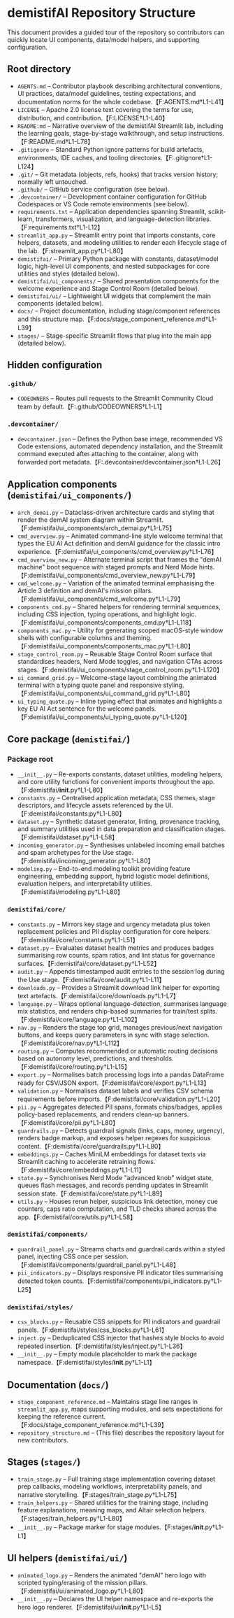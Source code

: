 # demistifAI Repository Structure

This document provides a guided tour of the repository so contributors can quickly locate UI components, data/model helpers, and supporting configuration.

## Root directory
- `AGENTS.md` – Contributor playbook describing architectural conventions, UI practices, data/model guidelines, testing expectations, and documentation norms for the whole codebase.【F:AGENTS.md†L1-L41】
- `LICENSE` – Apache 2.0 license text covering the terms for use, distribution, and contribution.【F:LICENSE†L1-L40】
- `README.md` – Narrative overview of the demistifAI Streamlit lab, including the learning goals, stage-by-stage walkthrough, and setup instructions.【F:README.md†L1-L78】
- `.gitignore` – Standard Python ignore patterns for build artefacts, environments, IDE caches, and tooling directories.【F:.gitignore†L1-L124】
- `.git/` – Git metadata (objects, refs, hooks) that tracks version history; normally left untouched.
- `.github/` – GitHub service configuration (see below).
- `.devcontainer/` – Development container configuration for GitHub Codespaces or VS Code remote environments (see below).
- `requirements.txt` – Application dependencies spanning Streamlit, scikit-learn, transformers, visualization, and language-detection libraries.【F:requirements.txt†L1-L12】
- `streamlit_app.py` – Streamlit entry point that imports constants, core helpers, datasets, and modeling utilities to render each lifecycle stage of the lab.【F:streamlit_app.py†L1-L80】
- `demistifai/` – Primary Python package with constants, dataset/model logic, high-level UI components, and nested subpackages for core utilities and styles (detailed below).
- `demistifai/ui_components/` – Shared presentation components for the welcome experience and Stage Control Room (detailed below).
- `demistifai/ui/` – Lightweight UI widgets that complement the main components (detailed below).
- `docs/` – Project documentation, including stage/component references and this structure map.【F:docs/stage_component_reference.md†L1-L39】
- `stages/` – Stage-specific Streamlit flows that plug into the main app (detailed below).

## Hidden configuration
### `.github/`
- `CODEOWNERS` – Routes pull requests to the Streamlit Community Cloud team by default.【F:.github/CODEOWNERS†L1-L1】

### `.devcontainer/`
- `devcontainer.json` – Defines the Python base image, recommended VS Code extensions, automated dependency installation, and the Streamlit command executed after attaching to the container, along with forwarded port metadata.【F:.devcontainer/devcontainer.json†L1-L26】

## Application components (`demistifai/ui_components/`)
- `arch_demai.py` – Dataclass-driven architecture cards and styling that render the demAI system diagram within Streamlit.【F:demistifai/ui_components/arch_demai.py†L1-L75】
- `cmd_overview.py` – Animated command-line style welcome terminal that types the EU AI Act definition and demAI guidance for the classic intro experience.【F:demistifai/ui_components/cmd_overview.py†L1-L76】
- `cmd_overview_new.py` – Alternate terminal script that frames the "demAI machine" boot sequence with staged prompts and Nerd Mode hints.【F:demistifai/ui_components/cmd_overview_new.py†L1-L79】
- `cmd_welcome.py` – Variation of the animated terminal emphasising the Article 3 definition and demAI's mission pillars.【F:demistifai/ui_components/cmd_welcome.py†L1-L79】
- `components_cmd.py` – Shared helpers for rendering terminal sequences, including CSS injection, typing operations, and highlight logic.【F:demistifai/ui_components/components_cmd.py†L1-L118】
- `components_mac.py` – Utility for generating scoped macOS-style window shells with configurable columns and theming.【F:demistifai/ui_components/components_mac.py†L1-L80】
- `stage_control_room.py` – Reusable Stage Control Room surface that standardises headers, Nerd Mode toggles, and navigation CTAs across stages.【F:demistifai/ui_components/stage_control_room.py†L1-L120】
- `ui_command_grid.py` – Welcome-stage layout combining the animated terminal with a typing quote panel and responsive styling.【F:demistifai/ui_components/ui_command_grid.py†L1-L80】
- `ui_typing_quote.py` – Inline typing effect that animates and highlights a key EU AI Act sentence for the welcome panels.【F:demistifai/ui_components/ui_typing_quote.py†L1-L120】

## Core package (`demistifai/`)
### Package root
- `__init__.py` – Re-exports constants, dataset utilities, modeling helpers, and core utility functions for convenient imports throughout the app.【F:demistifai/__init__.py†L1-L80】
- `constants.py` – Centralised application metadata, CSS themes, stage descriptors, and lifecycle assets referenced by the UI.【F:demistifai/constants.py†L1-L80】
- `dataset.py` – Synthetic dataset generator, linting, provenance tracking, and summary utilities used in data preparation and classification stages.【F:demistifai/dataset.py†L1-L58】
- `incoming_generator.py` – Synthesises unlabeled incoming email batches and spam archetypes for the Use stage.【F:demistifai/incoming_generator.py†L1-L80】
- `modeling.py` – End-to-end modeling toolkit providing feature engineering, embedding support, hybrid logistic model definitions, evaluation helpers, and interpretability utilities.【F:demistifai/modeling.py†L1-L80】

### `demistifai/core/`
- `constants.py` – Mirrors key stage and urgency metadata plus token replacement policies and PII display configuration for core helpers.【F:demistifai/core/constants.py†L1-L51】
- `dataset.py` – Evaluates dataset health metrics and produces badges summarising row counts, spam ratios, and lint status for governance surfaces.【F:demistifai/core/dataset.py†L1-L52】
- `audit.py` – Appends timestamped audit entries to the session log during the Use stage.【F:demistifai/core/audit.py†L1-L11】
- `downloads.py` – Provides a Streamlit download link helper for exporting text artefacts.【F:demistifai/core/downloads.py†L1-L7】
- `language.py` – Wraps optional language-detection, summarises language mix statistics, and renders chip-based summaries for train/test splits.【F:demistifai/core/language.py†L1-L102】
- `nav.py` – Renders the stage top grid, manages previous/next navigation buttons, and keeps query parameters in sync with stage selection.【F:demistifai/core/nav.py†L1-L112】
- `routing.py` – Computes recommended or automatic routing decisions based on autonomy level, predictions, and thresholds.【F:demistifai/core/routing.py†L1-L15】
- `export.py` – Normalises batch processing logs into a pandas DataFrame ready for CSV/JSON export.【F:demistifai/core/export.py†L1-L13】
- `validation.py` – Normalises dataset labels and verifies CSV schema requirements before imports.【F:demistifai/core/validation.py†L1-L20】
- `pii.py` – Aggregates detected PII spans, formats chips/badges, applies policy-based replacements, and renders clean-up banners.【F:demistifai/core/pii.py†L1-L80】
- `guardrails.py` – Detects guardrail signals (links, caps, money, urgency), renders badge markup, and exposes helper regexes for suspicious content.【F:demistifai/core/guardrails.py†L1-L80】
- `embeddings.py` – Caches MiniLM embeddings for dataset texts via Streamlit caching to accelerate retraining flows.【F:demistifai/core/embeddings.py†L1-L11】
- `state.py` – Synchronises Nerd Mode "advanced knob" widget state, queues flash messages, and records pending updates in Streamlit session state.【F:demistifai/core/state.py†L1-L89】
- `utils.py` – Houses rerun helper, suspicious link detection, money cue counters, caps ratio computation, and TLD checks shared across the app.【F:demistifai/core/utils.py†L1-L58】

### `demistifai/components/`
- `guardrail_panel.py` – Streams charts and guardrail cards within a styled panel, injecting CSS once per session.【F:demistifai/components/guardrail_panel.py†L1-L48】
- `pii_indicators.py` – Displays responsive PII indicator tiles summarising detected token counts.【F:demistifai/components/pii_indicators.py†L1-L25】

### `demistifai/styles/`
- `css_blocks.py` – Reusable CSS snippets for PII indicators and guardrail panels.【F:demistifai/styles/css_blocks.py†L1-L61】
- `inject.py` – Deduplicated CSS injector that hashes style blocks to avoid repeated insertion.【F:demistifai/styles/inject.py†L1-L36】
- `__init__.py` – Empty module placeholder to mark the package namespace.【F:demistifai/styles/__init__.py†L1-L1】

## Documentation (`docs/`)
- `stage_component_reference.md` – Maintains stage line ranges in `streamlit_app.py`, maps supporting modules, and sets expectations for keeping the reference current.【F:docs/stage_component_reference.md†L1-L39】
- `repository_structure.md` – (This file) describes the repository layout for new contributors.

## Stages (`stages/`)
- `train_stage.py` – Full training stage implementation covering dataset prep callbacks, modeling workflows, interpretability panels, and narrative storytelling.【F:stages/train_stage.py†L1-L75】
- `train_helpers.py` – Shared utilities for the training stage, including feature explanations, meaning maps, and Altair selection helpers.【F:stages/train_helpers.py†L1-L80】
- `__init__.py` – Package marker for stage modules.【F:stages/__init__.py†L1-L1】

## UI helpers (`demistifai/ui/`)
- `animated_logo.py` – Renders the animated "demAI" hero logo with scripted typing/erasing of the mission pillars.【F:demistifai/ui/animated_logo.py†L1-L80】
- `__init__.py` – Declares the UI helper namespace and re-exports the hero logo renderer.【F:demistifai/ui/__init__.py†L1-L5】
